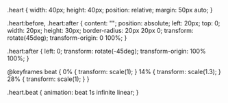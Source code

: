 .heart {
  width: 40px;
  height: 40px;
  position: relative;
  margin: 50px auto;
}

.heart:before,
.heart:after {
  content: "";
  position: absolute;
  left: 20px;
  top: 0;
  width: 20px;
  height: 30px;
  border-radius: 20px 20px 0;
  transform: rotate(45deg);
  transform-origin: 0 100%;
}

.heart:after {
  left: 0;
  transform: rotate(-45deg);
  transform-origin: 100% 100%;
}

@keyframes beat {
  0% {
    transform: scale(1);
  }
  14% {
    transform: scale(1.3);
  }
  28% {
    transform: scale(1);
  }
}

.heart.beat {
  animation: beat 1s infinite linear;
}
